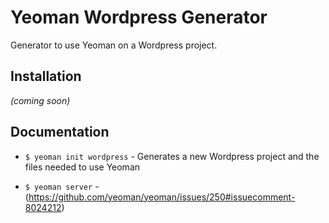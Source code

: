 # Yeoman Wordpress Generator

  Generator to use Yeoman on a Wordpress project.

## Installation

  *(coming soon)*

## Documentation

  * `$ yeoman init wordpress` - Generates a new Wordpress project and the files needed to use Yeoman

  * `$ yeoman server` - (https://github.com/yeoman/yeoman/issues/250#issuecomment-8024212)